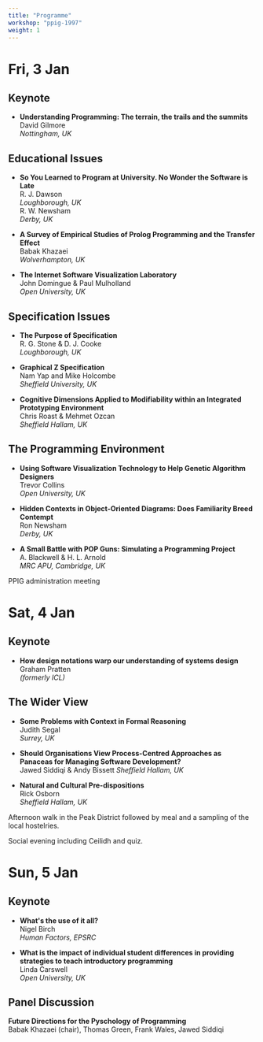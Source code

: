 ```yaml
---
title: "Programme"
workshop: "ppig-1997"
weight: 1
---
```


# Fri, 3 Jan

Keynote
-------

*   **Understanding Programming: The terrain, the trails and the summits** \
    David Gilmore \
    _Nottingham, UK_

Educational Issues
------------------

*   **So You Learned to Program at University. No Wonder the Software is Late** \
    R. J. Dawson \
    _Loughborough, UK_ \
    R. W. Newsham \
    _Derby, UK_

*   **A Survey of Empirical Studies of Prolog Programming and the Transfer Effect** \
    Babak Khazaei \
    _Wolverhampton, UK_

*   **The Internet Software Visualization Laboratory** \
    John Domingue & Paul Mulholland \
    _Open University, UK_

Specification Issues
--------------------

*   **The Purpose of Specification** \
    R. G. Stone & D. J. Cooke \
    _Loughborough, UK_

*   **Graphical Z Specification** \
    Nam Yap and Mike Holcombe \
    _Sheffield University, UK_

*   **Cognitive Dimensions Applied to Modifiability within an Integrated Prototyping Environment** \
    Chris Roast & Mehmet Ozcan \
    _Sheffield Hallam, UK_

The Programming Environment
---------------------------

*   **Using Software Visualization Technology to Help Genetic Algorithm Designers** \
    Trevor Collins \
    _Open University, UK_

*   **Hidden Contexts in Object-Oriented Diagrams: Does Familiarity Breed Contempt** \
    Ron Newsham \
    _Derby, UK_

*   **A Small Battle with POP Guns: Simulating a Programming Project** \
    A. Blackwell & H. L. Arnold \
    _MRC APU, Cambridge, UK_

PPIG administration meeting

# Sat, 4 Jan

Keynote
-------

*   **How design notations warp our understanding of systems design** \
    Graham Pratten \
    _(formerly ICL)_

The Wider View
--------------

*   **Some Problems with Context in Formal Reasoning** \
    Judith Segal \
    _Surrey, UK_

*   **Should Organisations View Process-Centred Approaches as Panaceas for Managing Software Development?** \
    Jawed Siddiqi & Andy Bissett
    _Sheffield Hallam, UK_

*   **Natural and Cultural Pre-dispositions** \
    Rick Osborn \
    _Sheffield Hallam, UK_

Afternoon walk in the Peak District followed by meal and a sampling of the local hostelries.

Social evening including Ceilidh and quiz.

# Sun, 5 Jan

Keynote
-------

*   **What's the use of it all?** \
    Nigel Birch \
    _Human Factors, EPSRC_

*   **What is the impact of individual student differences in providing strategies to teach introductory programming** \
    Linda Carswell \
    _Open University, UK_

Panel Discussion
----------------

**Future Directions for the Pyschology of Programming** \
Babak Khazaei (chair), Thomas Green, Frank Wales, Jawed Siddiqi
